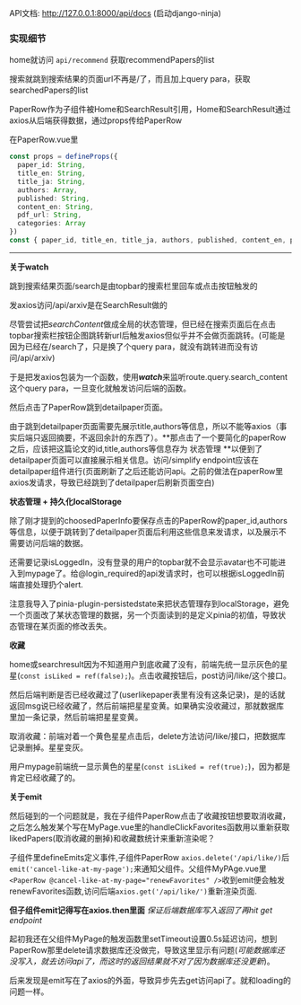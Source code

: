 API文档: http://127.0.0.1:8000/api/docs
(启动django-ninja)





### 实现细节

home就访问 `api/recommend` 获取recommendPapers的list

搜索就跳到搜索结果的页面url不再是/了，而且加上query para，获取searchedPapers的list


PaperRow作为子组件被Home和SearchResult引用，Home和SearchResult通过axios从后端获得数据，通过props传给PaperRow

在PaperRow.vue里

```ts
const props = defineProps({
  paper_id: String,
  title_en: String,
  title_ja: String,
  authors: Array,
  published: String,
  content_en: String,
  pdf_url: String,
  categories: Array
})
const { paper_id, title_en, title_ja, authors, published, content_en, pdf_url, categories } = toRefs(props);
```

---

**关于watch**

跳到搜索结果页面/search是由topbar的搜索栏里回车或点击按钮触发的

发axios访问/api/arxiv是在SearchResult做的

尽管尝试把*searchContent*做成全局的状态管理，但已经在搜索页面后在点击topbar搜索栏按钮企图跳转新url后触发axios但似乎并不会做页面跳转。(可能是因为已经在/search了，只是换了个query para，就没有跳转进而没有访问/api/arxiv)

于是把发axios包装为一个函数，使用***watch***来监听route.query.search_content这个query para，一旦变化就触发访问后端的函数。





然后点击了PaperRow跳到detailpaper页面。

由于跳到detailpaper页面需要先展示title,authors等信息，所以不能等axios（事实后端只返回摘要，不返回余計的东西了）。**那点击了一个要简化的paperRow之后，应该把这篇论文的id,title,authors等信息存为 状态管理 **以便到了detailpaper页面可以直接展示相关信息。访问/simplify endpoint应该在detailpaper组件进行(页面刷新了之后还能访问api。之前的做法在paperRow里axios发请求，导致已经跳到了detailpaper后刷新页面空白)





**状态管理 + 持久化localStorage**

除了刚才提到的choosedPaperInfo要保存点击的PaperRow的paper_id,authors等信息，以便于跳转到了detailpaper页面后利用这些信息来发请求，以及展示不需要访问后端的数据。

还需要记录isLoggedIn，没有登录的用户的topbar就不会显示avatar也不可能进入到mypage了。给@login_required的api发请求时，也可以根据isLoggedIn前端直接处理扔个alert.



注意我导入了pinia-plugin-persistedstate来把状态管理存到localStorage，避免一个页面改了某状态管理的数据，另一个页面读到的是定义pinia的初值，导致状态管理在某页面的修改丢失。





**收藏**

home或searchresult因为不知道用户到底收藏了没有，前端先统一显示灰色的星星(`const isLiked = ref(false);`)。点击收藏按钮后，post访问/like/这个接口。

然后后端判断是否已经收藏过了(userlikepaper表里有没有这条记录)，是的话就返回msg说已经收藏了，然后前端把星星变黄。如果确实没收藏过，那就数据库里加一条记录，然后前端把星星变黄。

取消收藏：前端对着一个黄色星星点击后，delete方法访问/like/接口，把数据库记录删掉。星星变灰。

用户mypage前端统一显示黄色的星星(`const isLiked = ref(true);`)，因为都是肯定已经收藏了的。



**关于emit**

然后碰到的一个问题就是，我在子组件PaperRow点击了收藏按钮想要取消收藏，之后怎么触发某个写在MyPage.vue里的handleClickFavorites函数用以重新获取likedPapers(取消收藏的删掉)和收藏数统计来重新渲染呢？

子组件里defineEmits定义事件,子组件PaperRow `axios.delete('/api/like/)`后`emit('cancel-like-at-my-page');`来通知父组件。父组件MyPAge.vue里`<PaperRow @cancel-like-at-my-page="renewFavorites" />`收到emit便会触发renewFavorites函数,访问后端`axios.get('/api/like/')`重新渲染页面.

**但子组件emit记得写在axios.then里面** *保证后端数据库写入返回了再hit get endpoint*

起初我还在父组件MyPage的触发函数里setTimeout设置0.5s延迟访问，想到PaperRow那里delete请求数据库还没做完，导致这里显示有问题(*可能数据库还没写入，就去访问api了，而这时的返回结果就不对了因为数据库还没更新*)。

后来发现是emit写在了axios的外面，导致异步先去get访问api了。就和loading的问题一样。



